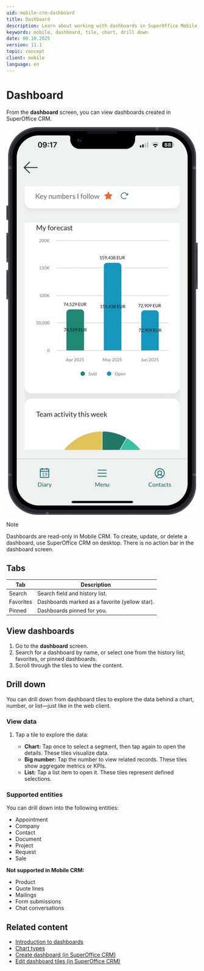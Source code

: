 ```yaml
---
uid: mobile-crm-dashboard
title: Dashboard
description: Learn about working with dashboards in SuperOffice Mobile CRM.
keywords: mobile, dashboard, tile, chart, drill down
date: 06.10.2025
version: 11.1
topic: concept
client: mobile
language: en
---
```


# Dashboard <i class="ph ph-gauge" aria-hidden="true"></i>

From the **dashboard** screen, you can view dashboards created in SuperOffice CRM.

![Mobile CRM: dashboard with multiple tiles -app-screen][img1]

> [!NOTE]
> Dashboards are read-only in Mobile CRM. To create, update, or delete a dashboard, use SuperOffice CRM on desktop. There is no action bar in the dashboard screen.

## Tabs

| Tab | Description |
|---|---|
| Search | Search field and history list. |
| Favorites | Dashboards marked as a favorite (yellow star). |
| Pinned | Dashboards pinned for you. |

## View dashboards

1. Go to the **dashboard** screen.
2. Search for a dashboard by name, or select one from the history list, favorites, or pinned dashboards.
3. Scroll through the tiles to view the content.

## <a id="drill-down"></a>Drill down

You can drill down from dashboard tiles to explore the data behind a chart, number, or list—just like in the web client.

### View data

1. Tap a tile to explore the data:

    * **Chart:** Tap once to select a segment, then tap again to open the details. These tiles visualize data.
    * **Big number:** Tap the number to view related records. These tiles show aggregate metrics or KPIs.
    * **List:** Tap a list item to open it. These tiles represent defined selections.

### Supported entities

You can drill down into the following entities:

* Appointment
* Company
* Contact
* Document
* Project
* Request
* Sale

**Not supported in Mobile CRM:**

* Product
* Quote lines
* Mailings
* Form submissions
* Chat conversations

## Related content

* [Introduction to dashboards][4]
* [Chart types][1]
* [Create dashboard (in SuperOffice CRM)][3]
* [Edit dashboard tiles (in SuperOffice CRM)][2]

<!-- Referenced links -->
[1]: ../../../dashboard/learn/index.md#charts
[2]: ../../../dashboard/learn/working-with-tiles.md
[3]: ../../../dashboard/learn/create.md
[4]: ../../../dashboard/learn/index.md

<!-- Referenced images -->
[img1]: ../../../../media/loc/en/mobile/dashboard.png
